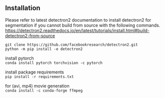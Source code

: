 
## Installation

Please refer to latest detectron2 documentation to install detectron2 for segmentation if you cannot build from source with the following commands.
https://detectron2.readthedocs.io/en/latest/tutorials/install.html#build-detectron2-from-source

```
git clone https://github.com/facebookresearch/detectron2.git
python -m pip install -e detectron2
```

install pytorch  
`conda install pytorch torchvision -c pytorch`

install package requirements  
`pip install -r requirements.txt`


for (avi, mp4) movie generation  
`conda install -c conda-forge ffmpeg`